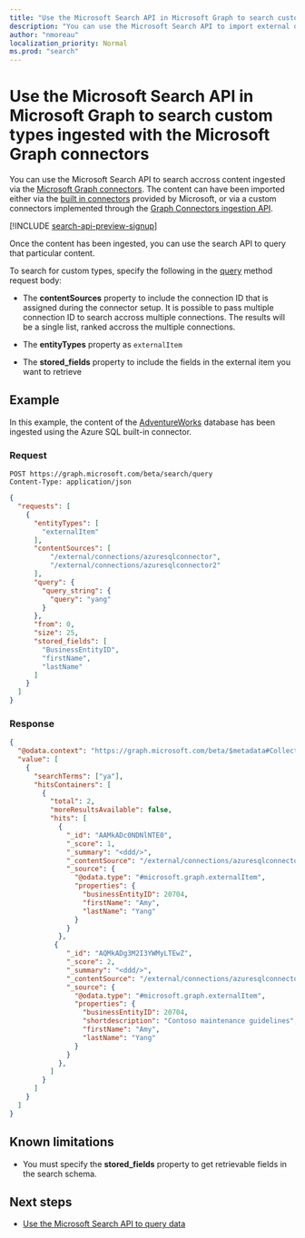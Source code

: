 ```yaml
---
title: "Use the Microsoft Search API in Microsoft Graph to search custom types"
description: "You can use the Microsoft Search API to import external data via the [externalItem](/graph/api/resources/externalitem?view=graph-rest-beta) resource, and run search queries on this external content."
author: "nmoreau"
localization_priority: Normal
ms.prod: "search"
---
```


# Use the Microsoft Search API in Microsoft Graph to search custom types ingested with the Microsoft Graph connectors

You can use the Microsoft Search API to search accross content ingested via the [Microsoft Graph connectors](https://docs.microsoft.com/microsoftsearch/connectors-overview). The content can have been imported either via the [built in connectors](https://docs.microsoft.com/microsoftsearch/connectors-gallery) provided by Microsoft, or via a custom connectors implemented through the [Graph Connectors ingestion API](/graph/api/resources/indexing-api-overview?view=graph-rest-beta).

[!INCLUDE [search-api-preview-signup](../includes/search-api-preview-signup.md)]

Once the content has been ingested, you can use the search API to query that particular content.

To search for custom types, specify the following in the [query](/graph/api/search-query?view=graph-rest-beta) method request body:

- The **contentSources** property to include the connection ID that is assigned during the connector setup. It is possible to pass multiple connection ID to search accross multiple connections. The results will be a single list, ranked accross the multiple connections.

<!--
TODOSEARCHAPI - Bug 1653398 
-->

- The **entityTypes** property as `externalItem`

- The **stored_fields** property to include the fields in the external item you want to retrieve

## Example

In this example, the content of the [AdventureWorks](https://docs.microsoft.com/sql/samples/adventureworks-install-configure) database has been ingested using the Azure SQL built-in connector.

### Request

```HTTP
POST https://graph.microsoft.com/beta/search/query
Content-Type: application/json
```

```json
{
  "requests": [
    {
      "entityTypes": [
        "externalItem"
      ],
      "contentSources": [
          "/external/connections/azuresqlconnector",
          "/external/connections/azuresqlconnector2"
      ],
      "query": {
        "query_string": {
          "query": "yang"
        }
      },
      "from": 0,
      "size": 25,
      "stored_fields": [
        "BusinessEntityID",
        "firstName",
        "lastName"
      ]
    }
  ]
}
```

### Response

```json
{
  "@odata.context": "https://graph.microsoft.com/beta/$metadata#Collection(microsoft.graph.searchResponse)",
  "value": [
    {
      "searchTerms": ["ya"],
      "hitsContainers": [
        {
          "total": 2,
          "moreResultsAvailable": false,
          "hits": [
            {
              "_id": "AAMkADc0NDNlNTE0",
              "_score": 1,
              "_summary": "<ddd/>",
              "_contentSource": "/external/connections/azuresqlconnector",
              "_source": {
                "@odata.type": "#microsoft.graph.externalItem",
                "properties": {
                  "businessEntityID": 20704,
                  "firstName": "Amy",
                  "lastName": "Yang"
                }
              }
            },
           {
              "_id": "AQMkADg3M2I3YWMyLTEwZ",
              "_score": 2,
              "_summary": "<ddd/>",
              "_contentSource": "/external/connections/azuresqlconnector2",
              "_source": {
                "@odata.type": "#microsoft.graph.externalItem",
                "properties": {
                  "businessEntityID": 20704,
                  "shortdescription": "Contoso maintenance guidelines",
                  "firstName": "Amy",
                  "lastName": "Yang"
                }
              }
            },
          ]
        }
      ]
    }
  ]
}
```

## Known limitations

- You must specify the **stored_fields** property to get retrievable fields in the search schema.

## Next steps

- [Use the Microsoft Search API to query data](/graph/api/resources/search-api-overview?view=graph-rest-beta)

